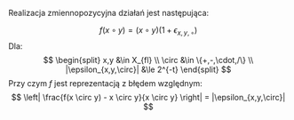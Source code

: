 Realizacja zmiennopozycyjna działań jest następująca:

$$
f(x \circ y) = (x \circ y)(1 + \epsilon_{x,y,\circ})
$$
Dla:
$$
\begin{split}
x,y &\in X_{fl} \\
\circ &\in \{+,-,\cdot,/\} \\
|\epsilon_{x,y,\circ}| &\le 2^{-t}
\end{split}
$$
Przy czym $f$ jest reprezentacją z błędem względnym:
$$
\left| \frac{f(x \circ y) - x \circ y}{x \circ y} \right| = |\epsilon_{x,y,\circ}|
$$
